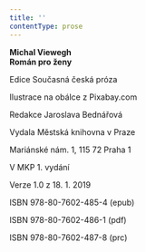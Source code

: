 ```yaml
---
title: ''
contentType: prose
---
```


**Michal Viewegh  
Román pro ženy**

  

Edice Současná česká próza

  

Ilustrace na obálce z Pixabay.com

  

Redakce Jaroslava Bednářová

  

Vydala Městská knihovna v Praze

  

Mariánské nám. 1, 115 72 Praha 1

  

V MKP 1. vydání

  

Verze 1.0 z 18. 1. 2019

  

ISBN 978-80-7602-485-4 (epub)

  

ISBN 978-80-7602-486-1 (pdf)

  

ISBN 978-80-7602-487-8 (prc)
